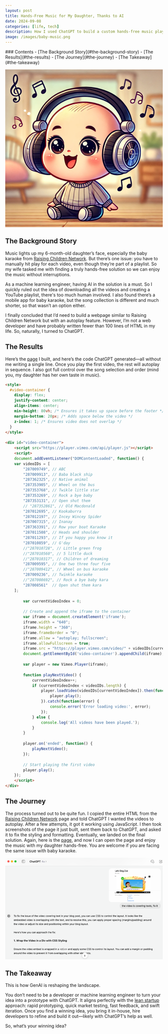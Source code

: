 ```yaml
---
layout: post
title: Hands-Free Music for My Daughter, Thanks to AI
date: 2024-09-08
categories: [life, tech]
description: How I used ChatGPT to build a custom hands-free music player for my daughter without writing a single line of code - solving the autoplay problem for baby karaoke.
image: /images/baby-music.png
---
```


<div class="table-of-contents" markdown="1">
### Contents
- [The Background Story](#the-background-story)
- [The Results](#the-results)
- [The Journey](#the-journey)
- [The Takeaway](#the-takeaway)
</div>

![](/images/baby-music.png)

## The Background Story

Music lights up my 6-month-old daughter’s face, especially the baby karaoke from [Raising Children Network](https://raisingchildren.net.au/guides/baby-karaoke). But there’s one issue: you have to manually hit play for each video, even though they’re part of a playlist. So my wife tasked me with finding a truly hands-free solution so we can enjoy the music without interruptions.

As a machine learning engineer, having AI in the solution is a must. So I quickly ruled out the idea of downloading all the videos and creating a YouTube playlist, there's too much human involved. I also found there’s a mobile app for baby karaoke, but the song collection is different and much shorter, so that wasn’t an option either.

I finally concluded that I’d need to build a webpage similar to Raising Children Network but with an autoplay feature. However, I’m not a web developer and have probably written fewer than 100 lines of HTML in my life. So, naturally, I turned to ChatGPT. 

## The Results

Here’s the [page](/life/2024/09/04/sing-zoe.html) I built, and here’s the code ChatGPT generated—all without me writing a single line. Once you play the first video, the rest will autoplay in sequence. I also got full control over the song selection and order (mind you, my daughter has her own taste in music).

```html
<style>
  #video-container {
    display: flex;
    justify-content: center;
    align-items: center;
    min-height: 80vh; /* Ensures it takes up space before the footer */
    margin-bottom: 20px; /* Adds space below the video */
    z-index: 1; /* Ensures video does not overlap */
  }
</style>

<div id="video-container">
    <script src="https://player.vimeo.com/api/player.js"></script>
    <script>
    document.addEventListener("DOMContentLoaded", function() {
    var videoIDs = [
        "287009749", // ABC
        "287009913", // Baba black ship
        "287362325", // Native animal
        "287353905", // Wheel on the bus
        "287353768", // Twikle little star
        "287353269", // Rock a bye baby
        "287353131", // Open shut them
        // "287352861", // Old Macdonald
        "287012695", // Kookaburra
        "287012197", // Incey Wincey Spider
        "287007315", // Inanay
        "287363391", // Row your boat Karaoke
        "287011508", // Heads and shoulder
        "287011293", // If you happy you know it
        "287010859", // G'day
        //"287010728", // Little green frog
        //"287010560", // 5 little duck
        //"287010317", // Children of dreaming
        "287009595", // One two three four five
        //"287009412", // Wheel on bus karaoke
        "287009236", // Twinkle karaoke
        //"287008692", // Rock a bye baby kara
        "287008561"  // Open shut them kara
    ];

        var currentVideoIndex = 0;

        // Create and append the iframe to the container
        var iframe = document.createElement('iframe');
        iframe.width = "640";
        iframe.height = "360";
        iframe.frameBorder = "0";
        iframe.allow = "autoplay; fullscreen";
        iframe.allowFullscreen = true;
        iframe.src = "https://player.vimeo.com/video/" + videoIDs[currentVideoIndex];
        document.getElementById('video-container').appendChild(iframe);

        var player = new Vimeo.Player(iframe);

        function playNextVideo() {
            currentVideoIndex++;
            if (currentVideoIndex < videoIDs.length) {
                player.loadVideo(videoIDs[currentVideoIndex]).then(function() {
                    player.play();
                }).catch(function(error) {
                    console.error('Error loading video:', error);
                });
            } else {
                console.log('All videos have been played.');
            }
        }

        player.on('ended', function() {
            playNextVideo();
        });

        // Start playing the first video
        player.play();
    });
    </script>
</div>
```
## The Journey

The process turned out to be quite fun. I copied the entire HTML from the [Raising Children Network](https://raisingchildren.net.au/guides/baby-karaoke) page and told ChatGPT I wanted the videos to autoplay. After a few attempts, it got it working using JavaScript. I then took screenshots of the page it just built, sent them back to ChatGPT, and asked it to fix the styling and formatting. Eventually, we landed on the final solution. Again, here is the [page](/life/2024/09/04/sing-zoe.html), and now I can open the page and enjoy the music with my daughter hands-free. You are welcome if you are facing the same issue with baby karaoke.

![](/images/chatgpt.png "The screenshot-driven development")


## The Takeaway

This is how GenAI is reshaping the landscape. 

You don’t need to be a developer or machine learning engineer to turn your idea into a prototype with ChatGPT. It aligns perfectly with the [lean startup](https://theleanstartup.com/) approach: rapid prototyping, quick market testing, fast feedback, and swift iteration. Once you find a winning idea, you bring it in-house, hire developers to refine and build it out—likely with ChatGPT’s help as well. 

So, what’s your winning idea?
